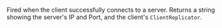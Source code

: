 Fired when the client successfully connects to a server. Returns a string showing the server's IP and Port, and the client's `ClientReplicator`.